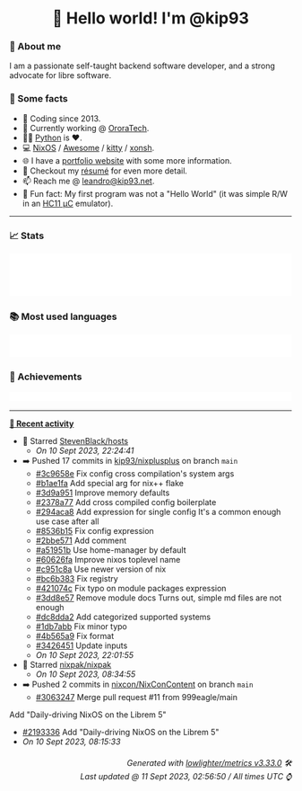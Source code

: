 <!-- README template, populated using this action:
     https://github.com/kip93/kip93/blob/main/.github/workflows/readme.yml. -->

<h1 align="center">👋 Hello world! I'm @kip93</h1> <!-- LOGIN => username -->

### 👤 About me

I am a passionate self-taught backend software developer, and a strong advocate for libre software.


### 💬 Some facts

* 📅 Coding since 2013.
* 💼 Currently working @ [OroraTech](https://ororatech.com/).
* 👨‍💻 [Python](https://github.com/search?q=user%3Akip93&l=python) is ❤️. <!-- LOGIN => username -->
* 💻 [NixOS](https://github.com/NixOS/) /
     [Awesome](https://github.com/awesomeWM/) /
     [kitty](https://github.com/kovidgoyal/kitty/) /
     [xonsh](https://github.com/xonsh/).
* 🌐 I have a [portfolio website](https://kip93.net/) with some more information.
* 📝 Checkout my [résumé](https://kip93.net/resume/) for even more detail.
* 📫 Reach me @ [leandro@kip93.net](mailto:leandro@kip93.net).
* 🎲 Fun fact: My first program was not a "Hello World" (it was simple R/W in an [HC11 µC](https://en.wikipedia.org/wiki/68HC11) emulator).


-----------------------------------------------------------------------------------------------------------------------


### 📈 Stats

![](./stats.svg)


### 📚 Most used languages <!-- by percentage, in decreasing order -->

![](./languages.svg)


### 🏅 Achievements

![](./achievements.svg)


-----------------------------------------------------------------------------------------------------------------------


**[📰 Recent activity](https://github.com/kip93)**
* 🌟 Starred [StevenBlack/hosts](https://github.com/StevenBlack/hosts)
  * *On 10 Sept 2023, 22:24:41*
* ➡️ Pushed 17 commits in [kip93/nixplusplus](https://github.com/kip93/nixplusplus) on branch `main`
  * [#3c9658e](https://github.com/kip93/nixplusplus/commit/3c9658e) Fix config cross compilation&#39;s system args
  * [#b1ae1fa](https://github.com/kip93/nixplusplus/commit/b1ae1fa) Add special arg for nix++ flake
  * [#3d9a951](https://github.com/kip93/nixplusplus/commit/3d9a951) Improve memory defaults
  * [#2378a77](https://github.com/kip93/nixplusplus/commit/2378a77) Add cross compiled config boilerplate
  * [#294aca8](https://github.com/kip93/nixplusplus/commit/294aca8) Add expression for single config
It&#39;s a common enough use case after all
  * [#8536b15](https://github.com/kip93/nixplusplus/commit/8536b15) Fix config expression
  * [#2bbe571](https://github.com/kip93/nixplusplus/commit/2bbe571) Add comment
  * [#a51951b](https://github.com/kip93/nixplusplus/commit/a51951b) Use home-manager by default
  * [#60626fa](https://github.com/kip93/nixplusplus/commit/60626fa) Improve nixos toplevel name
  * [#c951c8a](https://github.com/kip93/nixplusplus/commit/c951c8a) Use newer version of nix
  * [#bc6b383](https://github.com/kip93/nixplusplus/commit/bc6b383) Fix registry
  * [#421074c](https://github.com/kip93/nixplusplus/commit/421074c) Fix typo on module packages expression
  * [#3dd8e57](https://github.com/kip93/nixplusplus/commit/3dd8e57) Remove module docs
Turns out, simple md files are not enough
  * [#dc8dda2](https://github.com/kip93/nixplusplus/commit/dc8dda2) Add categorized supported systems
  * [#1db7abb](https://github.com/kip93/nixplusplus/commit/1db7abb) Fix minor typo
  * [#4b565a9](https://github.com/kip93/nixplusplus/commit/4b565a9) Fix format
  * [#3426451](https://github.com/kip93/nixplusplus/commit/3426451) Update inputs
  * *On 10 Sept 2023, 22:01:55*
* 🌟 Starred [nixpak/nixpak](https://github.com/nixpak/nixpak)
  * *On 10 Sept 2023, 08:34:55*
* ➡️ Pushed 2 commits in [nixcon/NixConContent](https://github.com/nixcon/NixConContent) on branch `main`
  * [#3063247](https://github.com/nixcon/NixConContent/commit/3063247) Merge pull request #11 from 999eagle/main

Add &#34;Daily-driving NixOS on the Librem 5&#34;
  * [#2193336](https://github.com/nixcon/NixConContent/commit/2193336) Add &#34;Daily-driving NixOS on the Librem 5&#34;
  * *On 10 Sept 2023, 08:15:33*
 <!-- Last activity -->


<h6 align="right"><em>
    Generated with <a href="https://github.com/lowlighter/metrics/tree/latest/">lowlighter/metrics v3.33.0</a> 🛠️<br> <!-- VERSION => MAJOR.minor.patch -->
    Last updated @ 11 Sept 2023, 02:56:50 / All times UTC ⌚ <!-- meta.generated => DD/MM/YYYY, hh:mm -->
</em></h6>
